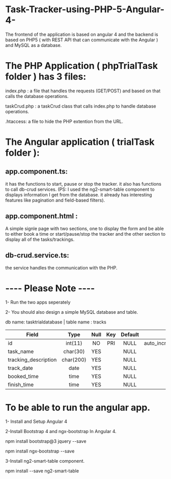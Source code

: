 # Task-Tracker-using-PHP-5-Angular-4-

The frontend of the application is based on angular 4  and the backend is based on PHP5 ( with REST API that can communicate with the Angular ) and MySQL as a database.



# The PHP Application ( phpTrialTask folder ) has 3 files:  

index.php : a file that handles the requests (GET/POST) and based on that calls the database operations.

taskCrud.php : a taskCrud class that calls index.php to handle database operations.

 .htaccess: a file to hide the PHP extention from the URL. 
 
 
 
 # The Angular application ( trialTask folder ): 
 
## app.component.ts:

it has the functions to start, pause or stop the tracker.
it also has functions to call db-crud services.
(PS: I used the ng2-smart-table component to displays information I get from the database. it already has interesting features like pagination and field-based filters).

## app.component.html : 

A simple signle page with two sections, one to display the form and be able to either book a time or start/pause/stop the tracker and the other section to display all of the tasks/trackings.

## db-crud.service.ts:
the service handles the communication with the PHP.



# ---- Please Note ----

1- Run the two apps seperately
 
2- You should also design a simple MySQL database and table.

db name: tasktrialdatabase |  table name : tracks


| Field                | Type      | Null   | Key   | Default   | Extra          |
| -------------------- |:---------:|:------:|:-----:|:---------:|--------------: |
| id                   | int(11)   | NO     | PRI   | NULL      | auto_increment |
| task_name            | char(30)  | YES    |       | NULL      |                |
| tracking_description | char(200) | YES    |       | NULL      |                |
| track_date           | date      | YES    |       | NULL      |                |
| booked_time          | time      | YES    |       | NULL      |                |
| finish_time          | time      | YES    |       | NULL      |                |





# To be able to run the angular app.

1- Install and Setup Angular 4 

2-Install Bootstrap 4 and ngx-bootstrap In Angular 4.

npm install bootstrap@3 jquery --save 

npm install ngx-bootstrap --save  

3-Install ng2-smart-table component.

npm install --save ng2-smart-table

